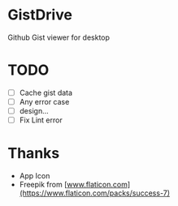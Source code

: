 # GistDrive
Github Gist viewer for desktop

# TODO
- [ ] Cache gist data
- [ ] Any error case
- [ ] design...
- [ ] Fix Lint error

# Thanks
* App Icon
 * Freepik from [www.flaticon.com](https://www.flaticon.com/packs/success-7)
